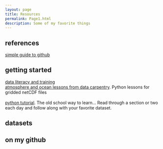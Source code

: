 ```yaml
---
layout: page
title: Resources
permalink: Page1.html
description: Some of my favorite things
---
```


## references
<a href="https://rogerdudler.github.io/git-guide/" target="_blank">simple guide to github</a>

## getting started
<a href="https://datacarpentry.org/" target="_blank">data literacy and training</a>  <br> 
<a href="https://carpentrieslab.github.io/python-aos-lesson/" target="_blank">atmosphere and ocean lessons from data carpentry</a>.   Python lessons for gridded netCDF files 
<br> 
<br><a href="https://docs.python.org/3/tutorial/" target="_blank">python tutorial</a>.   The old school way to learn... Read through a section or two each day and follow along with your favorite dataset. 
<br>  

## datasets 


## on my github 
